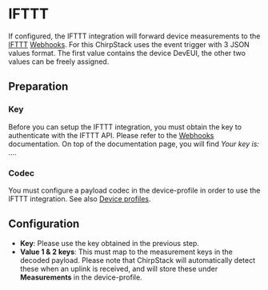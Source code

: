 # IFTTT

If configured, the IFTTT integration will forward device measurements to
the [IFTTT](https://ifttt.com/) [Webhooks](https://ifttt.com/maker_webhooks).
For this ChirpStack uses the event trigger with 3 JSON values format. The first
value contains the device DevEUI, the other two values can be freely assigned.

## Preparation

### Key

Before you can setup the IFTTT integration, you must obtain the key to
authenticate with the IFTTT API. Please refer to the [Webhooks](https://ifttt.com/maker_webhooks)
documentation. On top of the documentation page, you will find _Your key is:_ ....

### Codec

You must configure a payload codec in the device-profile in order to use the
IFTTT integration. See also [Device profiles](../use/device-profiles.md).


## Configuration

* **Key**: Please use the key obtained in the previous step.
* **Value 1 & 2 keys**: This must map to the measurement keys in the decoded
  payload. Please note that ChirpStack will automatically detect these when
  an uplink is received, and will store these under **Measurements** in the
  device-profile.
